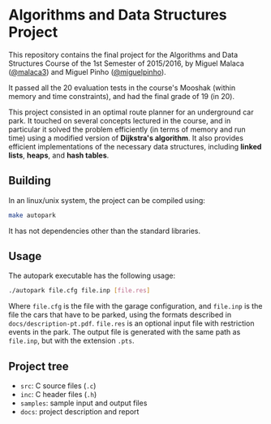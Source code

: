 # Algorithms and Data Structures Project

This repository contains the final project for the Algorithms and Data
Structures Course of the 1st Semester of 2015/2016, by Miguel Malaca
([@malaca3](https://github.com/malaca3)) and Miguel Pinho
([@miguelpinho](https://github.com/miguelpinho)).

It passed all the 20 evaluation tests in the course's Mooshak (within memory and
time constraints), and had the final grade of 19 (in 20).

This project consisted in an optimal route planner for an underground car park.
It touched on several concepts lectured in the course, and in particular it
solved the problem efficiently (in terms of memory and run time) using a
modified version of **Dijkstra's algorithm**. It also provides efficient
implementations of the necessary data structures, including **linked lists**,
**heaps**, and **hash tables**.

## Building

In an linux/unix system, the project can be compiled using:

```bash
make autopark
```

It has not dependencies other than the standard libraries.

## Usage

The autopark executable has the following usage:

```bash
./autopark file.cfg file.inp [file.res]
```

Where `file.cfg` is the file with the garage configuration, and `file.inp` is
the file the cars that have to be parked, using the formats described in
`docs/description-pt.pdf`. `file.res` is an optional input file with restriction
events in the park. The output file is generated with the same path as
`file.inp`, but with the extension `.pts`.

## Project tree

- `src`: C source files (`.c`)
- `inc`: C header files (`.h`)
- `samples`: sample input and output files
- `docs`: project description and report
